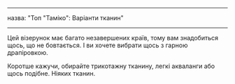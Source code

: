 - - -
назва: "Топ "Таміко": Варіанти тканин"
- - -

Цей візерунок має багато незавершених країв, тому вам знадобиться щось, що не бовтається. І ви хочете вибрати щось з гарною драпіровкою.

Коротше кажучи, обирайте трикотажну тканину, легкі акваланги або щось подібне. Ніяких тканин.
